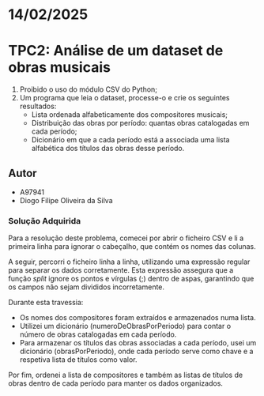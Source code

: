 # 14/02/2025

# TPC2: Análise de um dataset de obras musicais

1. Proibido o uso do módulo CSV do Python;
2. Um programa que leia o dataset, processe-o e crie os seguintes resultados:
   * Lista ordenada alfabeticamente dos compositores musicais;
   * Distribuição das obras por período: quantas obras catalogadas em cada período;
   * Dicionário em que a cada período está a associada uma lista alfabética dos títulos das obras
desse período.

## Autor
* A97941
* Diogo Filipe Oliveira da Silva

### Solução Adquirida

Para a resolução deste problema, comecei por abrir o ficheiro CSV e li a primeira linha para ignorar o cabeçalho, que contém os nomes das colunas.

A seguir, percorri o ficheiro linha a linha, utilizando uma expressão regular para separar os dados corretamente. 
Esta expressão assegura que a função *split* ignore os pontos e vírgulas (;) dentro de aspas, garantindo que os campos não sejam divididos incorretamente.

Durante esta travessia:
   * Os nomes dos compositores foram extraídos e armazenados numa lista.
   * Utilizei um dicionário (numeroDeObrasPorPeriodo) para contar o número de obras catalogadas em cada período.
   * Para armazenar os títulos das obras associadas a cada período, usei um dicionário (obrasPorPeriodo), onde cada período serve como chave e a respetiva lista de títulos como valor.

Por fim, ordenei a lista de compositores e também as listas de títulos de obras dentro de cada período para manter os dados organizados.